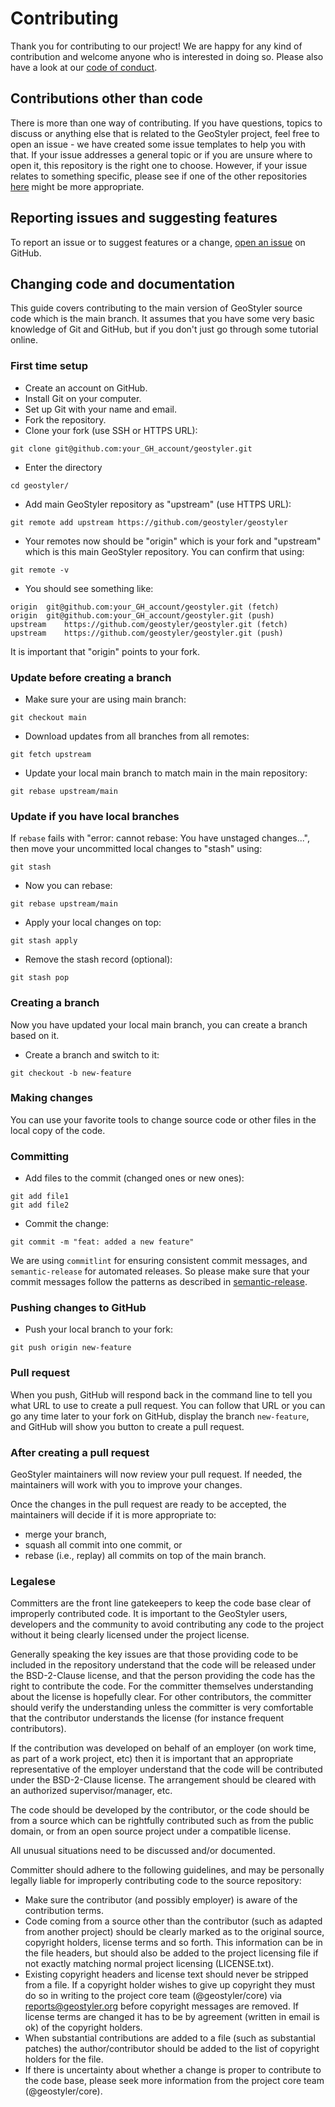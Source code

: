 # Contributing

Thank you for contributing to our project! We are happy for any kind of contribution
and welcome anyone who is interested in doing so. Please also have a look at our [code of conduct](./CODE_OF_CONDUCT.md).

## Contributions other than code

There is more than one way of contributing. If you have questions, topics to discuss or anything else
that is related to the GeoStyler project, feel free to open an issue - we have created some issue templates to help you with that. If your issue addresses a general topic or if you are unsure where to open it,
this repository is the right one to choose. However, if your issue relates to something specific, please see if one of the other repositories [here](https://github.com/geostyler/) might be more appropriate.

## Reporting issues and suggesting features

To report an issue or to suggest features or a change,
[open an issue](https://github.com/geostyler/geostyler/issues/new/choose)
on GitHub.

## Changing code and documentation

This guide covers contributing to the main version of GeoStyler source
code which is the main branch.
It assumes that you have some very basic knowledge of Git and GitHub,
but if you don't just go through some tutorial online.

### First time setup

* Create an account on GitHub.
* Install Git on your computer.
* Set up Git with your name and email.
* Fork the repository.
* Clone your fork (use SSH or HTTPS URL):

```
git clone git@github.com:your_GH_account/geostyler.git
```

* Enter the directory

```
cd geostyler/
```

* Add main GeoStyler repository as "upstream" (use HTTPS URL):

```
git remote add upstream https://github.com/geostyler/geostyler
```

* Your remotes now should be "origin" which is your fork and "upstream" which
  is this main GeoStyler repository. You can confirm that using:

```
git remote -v
```

* You should see something like:

```
origin	git@github.com:your_GH_account/geostyler.git (fetch)
origin	git@github.com:your_GH_account/geostyler.git (push)
upstream	https://github.com/geostyler/geostyler.git (fetch)
upstream	https://github.com/geostyler/geostyler.git (push)
```

It is important that "origin" points to your fork.

### Update before creating a branch

* Make sure your are using main branch:

```
git checkout main
```

* Download updates from all branches from all remotes:

```
git fetch upstream
```

* Update your local main branch to match main in the main repository:

```
git rebase upstream/main
```

### Update if you have local branches

If `rebase` fails with "error: cannot rebase: You have unstaged changes...",
then move your uncommitted local changes to "stash" using:

```
git stash
```

* Now you can rebase:

```
git rebase upstream/main
```

* Apply your local changes on top:

```
git stash apply
```

* Remove the stash record (optional):

```
git stash pop
```

### Creating a branch

Now you have updated your local main branch, you can create a branch
based on it.

* Create a branch and switch to it:

```
git checkout -b new-feature
```

### Making changes

You can use your favorite tools to change source code or other files
in the local copy of the code.

### Committing

* Add files to the commit (changed ones or new ones):

```
git add file1
git add file2
```

* Commit the change:

```
git commit -m "feat: added a new feature"
```

We are using `commitlint` for ensuring consistent commit messages, and `semantic-release`
for automated releases. So please make sure that your commit messages follow the patterns
as described in [semantic-release](https://www.npmjs.com/package/semantic-release).

### Pushing changes to GitHub

* Push your local branch to your fork:

```
git push origin new-feature
```

### Pull request

When you push, GitHub will respond back in the command line to tell
you what URL to use to create a pull request. You can follow that URL
or you can go any time later to your fork on GitHub, display the
branch `new-feature`, and GitHub will show you button to create
a pull request.

### After creating a pull request

GeoStyler maintainers will now review your pull request.
If needed, the maintainers will work with you to improve your changes.

Once the changes in the pull request are ready to be accepted,
the maintainers will decide if it is more appropriate to:

* merge your branch,
* squash all commit into one commit, or
* rebase (i.e., replay) all commits on top of the main branch.


### Legalese
Committers are the front line gatekeepers to keep the code base clear of improperly contributed code.
It is important to the GeoStyler users, developers and the community to avoid contributing any
code to the project without it being clearly licensed under the project license.

Generally speaking the key issues are that those providing code to be included in the repository
understand that the code will be released under the BSD-2-Clause license, and that the person providing
the code has the right to contribute the code. For the committer themselves understanding about
the license is hopefully clear. For other contributors, the committer should verify the understanding
unless the committer is very comfortable that the contributor understands the license (for
instance frequent contributors).

If the contribution was developed on behalf of an employer (on work time, as part of a work project,
etc) then it is important that an appropriate representative of the employer understand that the
code will be contributed under the BSD-2-Clause license. The arrangement should be cleared with an
authorized supervisor/manager, etc.

The code should be developed by the contributor, or the code should be from a source which can be
rightfully contributed such as from the public domain, or from an open source project under a
compatible license.

All unusual situations need to be discussed and/or documented.

Committer should adhere to the following guidelines, and may be personally legally liable for
improperly contributing code to the source repository:

* Make sure the contributor (and possibly employer) is aware of the contribution terms.
* Code coming from a source other than the contributor (such as adapted from another project)
  should be clearly marked as to the original source, copyright holders, license terms and so forth.
  This information can be in the file headers, but should also be added to the project licensing
  file if not exactly matching normal project licensing (LICENSE.txt).
* Existing copyright headers and license text should never be stripped from a file. If a copyright
  holder wishes to give up copyright they must do so in writing to the project core team (@geostyler/core)
  via reports@geostyler.org before copyright messages are removed. If license terms are changed it has to
  be by agreement (written in email is ok) of the copyright holders.
* When substantial contributions are added to a file (such as substantial patches) the
  author/contributor should be added to the list of copyright holders for the file.
* If there is uncertainty about whether a change is proper to contribute to the code base, please
  seek more information from the project core team (@geostyler/core).

